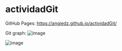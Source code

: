 # actividadGit

GitHub Pages: https://angiedz.github.io/actividadGit/

Git graph: ![image](https://github.com/user-attachments/assets/18752546-bafe-4568-9439-7ef05705a371)


![image](https://github.com/user-attachments/assets/15515b4e-623e-4eea-98c2-48b799f10fc1)
